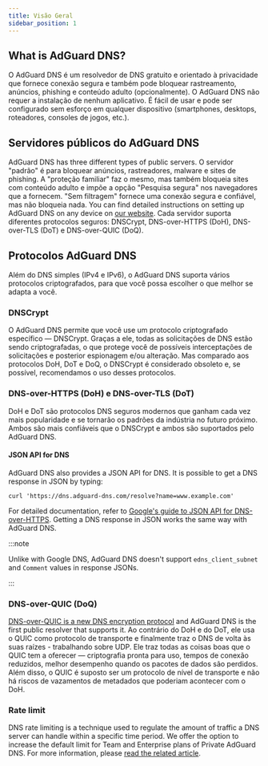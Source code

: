 ```yaml
---
title: Visão Geral
sidebar_position: 1
---
```


## What is AdGuard DNS?

O AdGuard DNS é um resolvedor de DNS gratuito e orientado à privacidade que fornece conexão segura e também pode bloquear rastreamento, anúncios, phishing e conteúdo adulto (opcionalmente). O AdGuard DNS não requer a instalação de nenhum aplicativo. É fácil de usar e pode ser configurado sem esforço em qualquer dispositivo (smartphones, desktops, roteadores, consoles de jogos, etc.).

## Servidores públicos do AdGuard DNS

AdGuard DNS has three different types of public servers. O servidor "padrão" é para bloquear anúncios, rastreadores, malware e sites de phishing. A "proteção familiar" faz o mesmo, mas também bloqueia sites com conteúdo adulto e impõe a opção "Pesquisa segura" nos navegadores que a fornecem. "Sem filtragem" fornece uma conexão segura e confiável, mas não bloqueia nada. You can find detailed instructions on setting up AdGuard DNS on any device on [our website](https://adguard-dns.io/public-dns.html). Cada servidor suporta diferentes protocolos seguros: DNSCrypt, DNS-over-HTTPS (DoH), DNS-over-TLS (DoT) e DNS-over-QUIC (DoQ).

## Protocolos AdGuard DNS

Além do DNS simples (IPv4 e IPv6), o AdGuard DNS suporta vários protocolos criptografados, para que você possa escolher o que melhor se adapta a você.

### DNSCrypt

O AdGuard DNS permite que você use um protocolo criptografado específico — DNSCrypt. Graças a ele, todas as solicitações de DNS estão sendo criptografadas, o que protege você de possíveis interceptações de solicitações e posterior espionagem e/ou alteração. Mas comparado aos protocolos DoH, DoT e DoQ, o DNSCrypt é considerado obsoleto e, se possível, recomendamos o uso desses protocolos.

### DNS-over-HTTPS (DoH) e DNS-over-TLS (DoT)

DoH e DoT são protocolos DNS seguros modernos que ganham cada vez mais popularidade e se tornarão os padrões da indústria no futuro próximo. Ambos são mais confiáveis que o DNSCrypt e ambos são suportados pelo AdGuard DNS.

#### JSON API for DNS

AdGuard DNS also provides a JSON API for DNS. It is possible to get a DNS response in JSON by typing:

```text
curl 'https://dns.adguard-dns.com/resolve?name=www.example.com'
```

For detailed documentation, refer to [Google's guide to JSON API for DNS-over-HTTPS](https://developers.google.com/speed/public-dns/docs/doh/json). Getting a DNS response in JSON works the same way with AdGuard DNS.

:::note

Unlike with Google DNS, AdGuard DNS doesn't support `edns_client_subnet` and `Comment` values in response JSONs.

:::

### DNS-over-QUIC (DoQ)

[DNS-over-QUIC is a new DNS encryption protocol](https://adguard.com/blog/dns-over-quic.html) and AdGuard DNS is the first public resolver that supports it. Ao contrário do DoH e do DoT, ele usa o QUIC como protocolo de transporte e finalmente traz o DNS de volta às suas raízes - trabalhando sobre UDP. Ele traz todas as coisas boas que o QUIC tem a oferecer — criptografia pronta para uso, tempos de conexão reduzidos, melhor desempenho quando os pacotes de dados são perdidos. Além disso, o QUIC é suposto ser um protocolo de nível de transporte e não há riscos de vazamentos de metadados que poderiam acontecer com o DoH.

### Rate limit

DNS rate limiting is a technique used to regulate the amount of traffic a DNS server can handle within a specific time period. We offer the option to increase the default limit for Team and Enterprise plans of Private AdGuard DNS. For more information, please [read the related article](/private-dns/server-and-settings/rate-limit.md).
